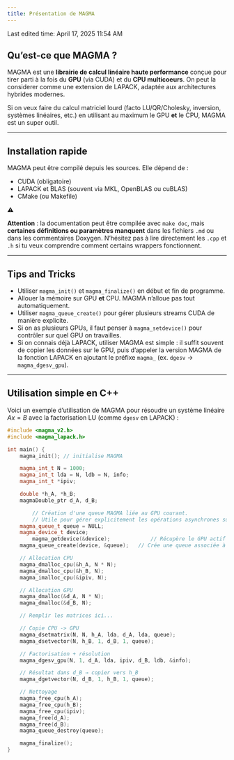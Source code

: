 ```yaml
---
title: Présentation de MAGMA
---
```

Last edited time: April 17, 2025 11:54 AM

## Qu’est-ce que MAGMA ?

MAGMA est une **librairie de calcul linéaire haute performance** conçue pour tirer parti à la fois du **GPU** (via CUDA) et du **CPU multicoeurs**. On peut la considerer comme une extension de LAPACK, adaptée aux architectures hybrides modernes.

Si on veux faire du calcul matriciel lourd (facto LU/QR/Cholesky, inversion, systèmes linéaires, etc.) en utilisant au maximum le GPU **et** le CPU, MAGMA est un super outil.

---

## Installation rapide

MAGMA peut être compilé depuis les sources. Elle dépend de :

- CUDA (obligatoire)
- LAPACK et BLAS (souvent via MKL, OpenBLAS ou cuBLAS)
- CMake (ou Makefile)
<aside>
⚠️

**Attention** : la documentation peut être compilée avec `make doc`, mais **certaines définitions ou paramètres manquent** dans les fichiers `.md` ou dans les commentaires Doxygen. N’hésitez pas à lire directement les `.cpp` et `.h` si tu veux comprendre comment certains wrappers fonctionnent.

</aside>

---

## Tips and Tricks

- Utiliser `magma_init()` et `magma_finalize()` en début et fin de programme.
- Allouer la mémoire sur GPU **et** CPU. MAGMA n’alloue pas tout automatiquement.
- Utiliser `magma_queue_create()` pour gérer plusieurs streams CUDA de manière explicite.
- Si on as plusieurs GPUs, il faut penser à `magma_setdevice()` pour contrôler sur quel GPU on travailles.
- Si on connais déjà LAPACK, utiliser MAGMA est simple : il suffit souvent de copier les données sur le GPU, puis d’appeler la version MAGMA de la fonction LAPACK en ajoutant le préfixe `magma_` (ex. `dgesv` → `magma_dgesv_gpu`).

---

## Utilisation simple en C++

Voici un exemple d’utilisation de MAGMA pour résoudre un système linéaire $Ax = B$ avec la factorisation LU (comme `dgesv` en LAPACK) :

```cpp
#include <magma_v2.h>
#include <magma_lapack.h>

int main() {
    magma_init(); // initialise MAGMA

    magma_int_t N = 1000;
    magma_int_t lda = N, ldb = N, info;
    magma_int_t *ipiv;

    double *h_A, *h_B;
    magmaDouble_ptr d_A, d_B;

		// Création d'une queue MAGMA liée au GPU courant.
		// Utile pour gérer explicitement les opérations asynchrones sur le GPU.
    magma_queue_t queue = NULL;
    magma_device_t device;
		magma_getdevice(&device);             // Récupère le GPU actif
    magma_queue_create(device, &queue);   // Crée une queue associée à ce GPU

    // Allocation CPU
    magma_dmalloc_cpu(&h_A, N * N);
    magma_dmalloc_cpu(&h_B, N);
    magma_imalloc_cpu(&ipiv, N);

    // Allocation GPU
    magma_dmalloc(&d_A, N * N);
    magma_dmalloc(&d_B, N);

    // Remplir les matrices ici...

    // Copie CPU -> GPU
    magma_dsetmatrix(N, N, h_A, lda, d_A, lda, queue);
    magma_dsetvector(N, h_B, 1, d_B, 1, queue);

    // Factorisation + résolution
    magma_dgesv_gpu(N, 1, d_A, lda, ipiv, d_B, ldb, &info);

    // Résultat dans d_B → copier vers h_B
    magma_dgetvector(N, d_B, 1, h_B, 1, queue);

    // Nettoyage
    magma_free_cpu(h_A);
    magma_free_cpu(h_B);
    magma_free_cpu(ipiv);
    magma_free(d_A);
    magma_free(d_B);
    magma_queue_destroy(queue);

    magma_finalize();
}

```
